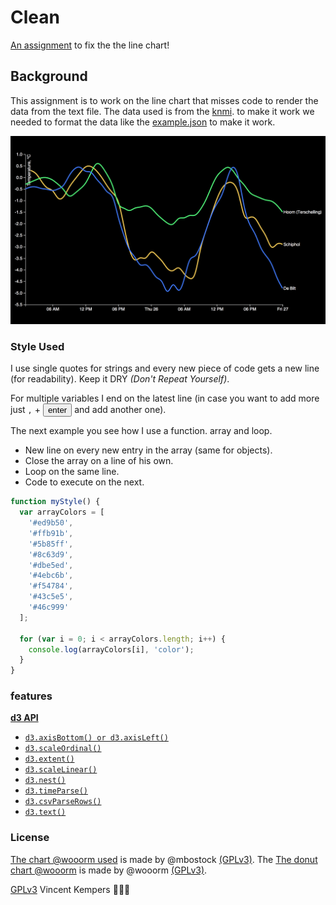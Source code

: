 # Clean

[An assignment](https://github.com/cmda-tt/course-17-18/tree/master/site/class-3/clean) to fix the the line chart!

## Background

This assignment is to work on the line chart that misses code to render the data from the text file. The data used is from the [knmi](https://projects.knmi.nl/klimatologie/uurgegevens/selectie.cgi). to make it work we needed to format the data like the [example.json](https://github.com/cmda-tt/course-17-18/blob/master/site/class-3/clean/example.json) to make it work.

![result of this code](preview.png)

### Style Used

I use single quotes for strings and every new piece of code gets a new line (for readability). Keep it DRY _(Don't Repeat Yourself)_.

For multiple variables I end on the latest line (in case you want to add more just `,` +  <button>enter</button> and add another one).

The next example you see how I use a function. array and loop.
*   New line on every new entry in the array (same for objects).
*   Close the array on a line of his own.
*   Loop on the same line.
*   Code to execute on the next.

```js
function myStyle() {
  var arrayColors = [
    '#ed9b50',
    '#ffb91b',
    '#5b85ff',
    '#8c63d9',
    '#dbe5ed',
    '#4ebc6b',
    '#f54784',
    '#43c5e5',
    '#46c999'
  ];

  for (var i = 0; i < arrayColors.length; i++) {
    console.log(arrayColors[i], 'color');
  }
}
```

### features

[**d3 API**](https://github.com/d3/d3/blob/master/API.md)
-   [`d3.axisBottom() or d3.axisLeft()`](https://github.com/d3/d3-axis/blob/master/README.md)
-   [`d3.scaleOrdinal()`](https://github.com/d3/d3-3.x-api-reference/blob/master/Ordinal-Scales.md#ordinal)
-   [`d3.extent()`](https://github.com/d3/d3-array/blob/master/README.md#extent)
-   [`d3.scaleLinear()`](https://github.com/d3/d3-scale/blob/master/README.md#scaleLinear)
-   [`d3.nest()`](https://bl.ocks.org/phoebebright/raw/3176159/)
-   [`d3.timeParse()`]()
-   [`d3.csvParseRows()`]()
-   [`d3.text()`]()
### License

[The chart @wooorm used](https://bl.ocks.org/mbostock/3884955) is made by @mbostock [(GPLv3)](https://choosealicense.com/licenses/gpl-3.0/).
The [The donut chart @wooorm](https://github.com/cmda-tt/course-17-18/tree/master/site/class-3/clean) is made by @wooorm [(GPLv3)](https://choosealicense.com/licenses/gpl-3.0/).

[GPLv3](https://choosealicense.com/licenses/gpl-3.0/) Vincent Kempers 👨🏽‍💻
